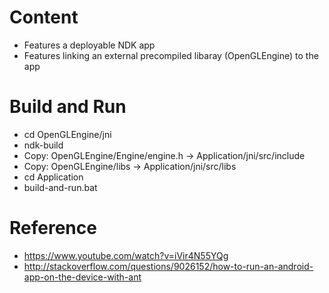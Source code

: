 # Content
* Features a deployable NDK app
* Features linking an external precompiled libaray (OpenGLEngine) to the app

# Build and Run
* cd OpenGLEngine/jni
* ndk-build
* Copy: OpenGLEngine/Engine/engine.h -> Application/jni/src/include
* Copy: OpenGLEngine/libs -> Application/jni/src/libs
* cd Application
* build-and-run.bat

# Reference
* https://www.youtube.com/watch?v=iVir4N55YQg
* http://stackoverflow.com/questions/9026152/how-to-run-an-android-app-on-the-device-with-ant
